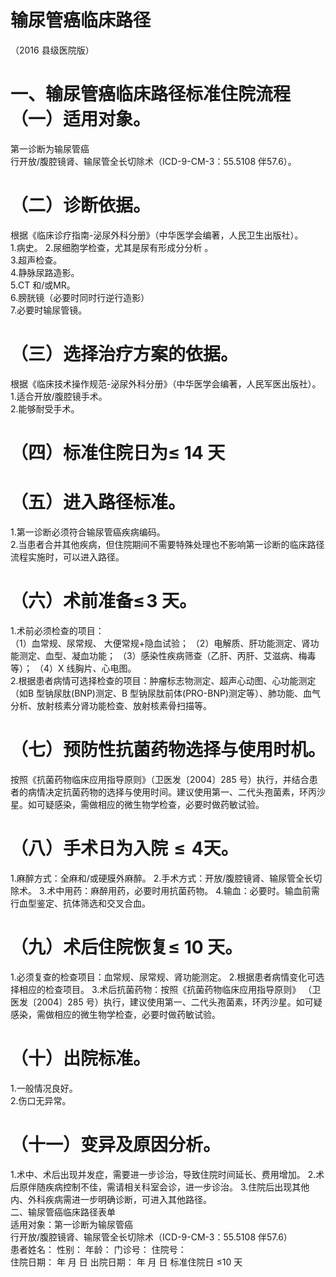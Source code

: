 # 输尿管癌临床路径  
（2016 县级医院版）  
# 一、输尿管癌临床路径标准住院流程 （一）适用对象。  
第一诊断为输尿管癌  
行开放/腹腔镜肾、输尿管全长切除术（ICD-9-CM-3：55.5108 伴57.6）。  
# （二）诊断依据。  
根据《临床诊疗指南-泌尿外科分册》（中华医学会编著，人民卫生出版社）。  
1.病史。 
2.尿细胞学检查，尤其是尿有形成分分析 。  
3.超声检查。  
4.静脉尿路造影。  
5.CT 和/或MR。  
6.膀胱镜（必要时同时行逆行造影）  
7.必要时输尿管镜。  
# （三）选择治疗方案的依据。  
根据《临床技术操作规范-泌尿外科分册》（中华医学会编著，人民军医出版社）。 1.适合开放/腹腔镜手术。  
2.能够耐受手术。  
# （四）标准住院日为≤ 14 天  
# （五）进入路径标准。  
1.第一诊断必须符合输尿管癌疾病编码。  
2.当患者合并其他疾病，但住院期间不需要特殊处理也不影响第一诊断的临床路径流程实施时，可以进入路径。  
# （六）术前准备$\leqslant\!3$ 天。  
1.术前必须检查的项目：  
（1）血常规、尿常规、 大便常规$+$隐血试验； 
（2）电解质、肝功能测定、肾功能测定、血型、凝血功能；
（3）感染性疾病筛查（乙肝、丙肝、艾滋病、梅毒等）； 
（4）X 线胸片、心电图。  
2.根据患者病情可选择检查的项目：肿瘤标志物测定、超声心动图、心功能测定（如B 型钠尿肽(BNP)测定、B 型钠尿肽前体(PRO-BNP)测定等）、肺功能、血气分析、放射核素分肾功能检查、放射核素骨扫描等。  
# （七）预防性抗菌药物选择与使用时机。  
按照《抗菌药物临床应用指导原则》（卫医发〔2004〕285 号）执行，并结合患者的病情决定抗菌药物的选择与使用时间。建议使用第一、二代头孢菌素，环丙沙星。如可疑感染，需做相应的微生物学检查，必要时做药敏试验。  
# （八）手术日为入院${\leqslant}4$天。  
1.麻醉方式：全麻和/或硬膜外麻醉。 
2.手术方式：开放/腹腔镜肾、输尿管全长切除术。 
3.术中用药：麻醉用药，必要时用抗菌药物。 
4.输血：必要时。输血前需行血型鉴定、抗体筛选和交叉合血。  
# （九）术后住院恢复≤ 10 天。  
1.必须复查的检查项目：血常规、尿常规、肾功能测定。 
2.根据患者病情变化可选择相应的检查项目。 
3.术后抗菌药物：按照《抗菌药物临床应用指导原则》 （卫 医发〔2004〕285 号）执行，建议使用第一、二代头孢菌素，环丙沙星。如可疑感染，需做相应的微生物学检查，必要时做药敏试验。  
# （十）出院标准。  
1.一般情况良好。  
2.伤口无异常。  
# （十一）变异及原因分析。  
1.术中、术后出现并发症，需要进一步诊治，导致住院时间延长、费用增加。 2.术后原伴随疾病控制不佳，需请相关科室会诊，进一步诊治。 3.住院后出现其他内、外科疾病需进一步明确诊断，可进入其他路径。  
二、输尿管癌临床路径表单  
适用对象：第一诊断为输尿管癌  
行开放/腹腔镜肾、输尿管全长切除术（ICD-9-CM-3：55.5108 伴57.6）  
患者姓名：        性别：   年龄：    门诊号：        住院号：  
住院日期：    年  月  日    出院日期：     年  月  日   标准住院日 ≤10 天  
